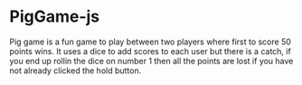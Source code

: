 # PigGame-js
Pig game is a fun game to play between two players where first to score 50 points wins.
It uses a dice to add scores to each user but there is a catch, if you end up rollin the dice on number 1 then all the points are lost if you have not already clicked the hold button.
